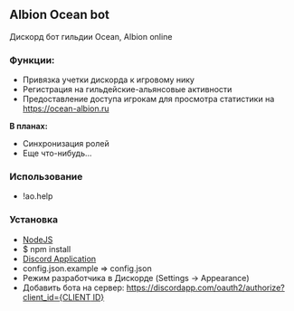 ## Albion Ocean bot

Дискорд бот гильдии Ocean, Albion online

### Функции:
* Привязка учетки дискорда к игровому нику
* Регистрация на гильдейские-альянсовые активности
* Предоставление доступа игрокам для просмотра статистики на https://ocean-albion.ru 

**В планах:**
* Синхронизация ролей
* Еще что-нибудь...

### Использование
* !ao.help
 
### Установка
* [NodeJS](https://nodejs.org/)
* $ npm install
* [Discord Application](https://discordapp.com/developers/applications/)
* config.json.example => config.json
* Режим разработчика в Дискорде (Settings -> Appearance)
* Добавить бота на сервер: [https://discordapp.com/oauth2/authorize?client_id={CLIENT ID}](https://discordapp.com/oauth2/authorize?client_id=#)
